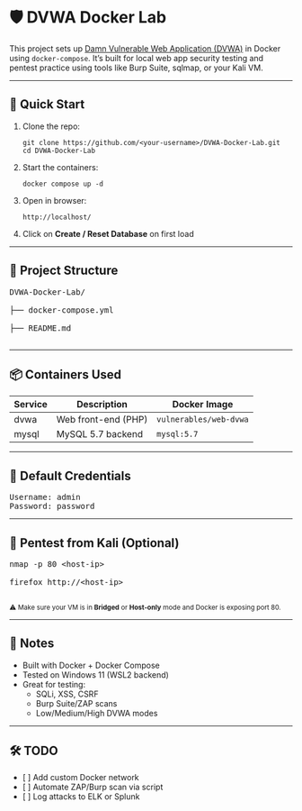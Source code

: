 <h1>🛡️ DVWA Docker Lab</h1>

<p>
This project sets up <a href="https://github.com/digininja/DVWA">Damn Vulnerable Web Application (DVWA)</a> in Docker using <code>docker-compose</code>. It’s built for local web app security testing and pentest practice using tools like Burp Suite, sqlmap, or your Kali VM.
</p>

---

<h2>🚀 Quick Start</h2>

<ol>
  <li>Clone the repo:
    <pre><code>git clone https://github.com/&lt;your-username&gt;/DVWA-Docker-Lab.git
cd DVWA-Docker-Lab</code></pre>
  </li>
  <li>Start the containers:
    <pre><code>docker compose up -d</code></pre>
  </li>
  <li>Open in browser:
    <pre><code>http://localhost/</code></pre>
  </li>
  <li>Click on <strong>Create / Reset Database</strong> on first load</li>
</ol>

---

<h2>📁 Project Structure</h2>

<pre>
DVWA-Docker-Lab/<br/>
├── docker-compose.yml<br/>
├── README.md<br/>
</pre>

---

<h2>📦 Containers Used</h2>

<table>
  <thead>
    <tr>
      <th>Service</th>
      <th>Description</th>
      <th>Docker Image</th>
    </tr>
  </thead>
  <tbody>
    <tr>
      <td>dvwa</td>
      <td>Web front-end (PHP)</td>
      <td><code>vulnerables/web-dvwa</code></td>
    </tr>
    <tr>
      <td>mysql</td>
      <td>MySQL 5.7 backend</td>
      <td><code>mysql:5.7</code></td>
    </tr>
  </tbody>
</table>

---

<h2>🔐 Default Credentials</h2>

<pre>
Username: admin
Password: password
</pre>

---

<h2>🧪 Pentest from Kali (Optional)</h2>

<pre>
nmap -p 80 &lt;host-ip&gt;<br/>
firefox http://&lt;host-ip&gt;<br/>
</pre>

<small>⚠️ Make sure your VM is in <strong>Bridged</strong> or <strong>Host-only</strong> mode and Docker is exposing port 80.</small>

---

<h2>📌 Notes</h2>

<ul>
  <li>Built with Docker + Docker Compose</li>
  <li>Tested on Windows 11 (WSL2 backend)</li>
  <li>Great for testing:
    <ul>
      <li>SQLi, XSS, CSRF</li>
      <li>Burp Suite/ZAP scans</li>
      <li>Low/Medium/High DVWA modes</li>
    </ul>
  </li>
</ul>

---

<h2>🛠️ TODO</h2>

<ul>
  <li>[ ] Add custom Docker network</li>
  <li>[ ] Automate ZAP/Burp scan via script</li>
  <li>[ ] Log attacks to ELK or Splunk</li>
</ul>
